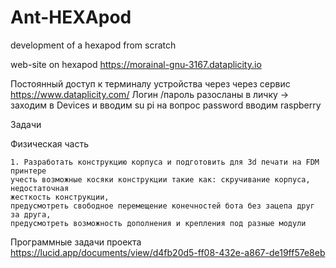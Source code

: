 # Ant-HEXApod
development of a hexapod from scratch

web-site on hexapod https://morainal-gnu-3167.dataplicity.io

Постоянный доступ к терминалу устройства через через сервис https://www.dataplicity.com/
Логин /пароль разосланы в личку -> заходим в Devices и вводим
su pi
на вопрос password вводим raspberry

Задачи

Физическая часть

    1. Разработать конструкцию корпуса и подготовить для 3d печати на FDM принтере
    учесть возможные косяки конструкции такие как: скручивание корпуса, недостаточная
    жесткость конструкции,
    предусмотреть свободное перемещение конечностей бота без зацепа друг за друга,
    предусмотреть возможность дополнения и крепления под разные модули

Программные задачи проекта
    https://lucid.app/documents/view/d4fb20d5-ff08-432e-a867-de19ff57e8eb
